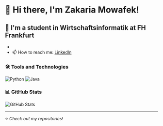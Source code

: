 # 👋 Hi there, I'm Zakaria Mowafek!

## 🌱 I'm a student in Wirtschaftsinformatik at FH Frankfurt
- 
- 📫 How to reach me: [LinkedIn]([#](https://www.linkedin.com/in/zakaria-mowafek/))

### 🛠️ Tools and Technologies
![Python](https://img.shields.io/badge/Python-3776AB?style=flat&logo=python&logoColor=white)
![Java](https://img.shields.io/badge/Java-ED8B00?style=flat&logo=java&logoColor=white)

### 📊 GitHub Stats
![GitHub Stats](https://github-readme-stats.vercel.app/api?username=ZakariaMowafek&show_icons=true&theme=radical)

---
⭐️ *Check out my repositories!*
